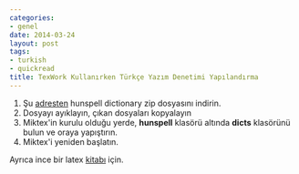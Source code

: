 ```yaml
---
categories:
- genel
date: 2014-03-24
layout: post
tags:
- turkish
- quickread
title: TexWork Kullanırken Türkçe Yazım Denetimi Yapılandırma
---
```


  

1. Şu [adresten](https://code.google.com/p/tr-spell/downloads/list) hunspell dictionary zip dosyasını indirin.
2. Dosyayı ayıklayın, çıkan dosyaları kopyalayın
3. Miktex'in kurulu olduğu yerde, **hunspell** klasörü altında **dicts** klasörünü bulun ve oraya yapıştırın.
4. Miktex'i yeniden başlatın.

Ayrıca ince bir latex [kitabı](http://zelmanov.ptep-online.com/ctan/lshort_turkish.pdf) için.
